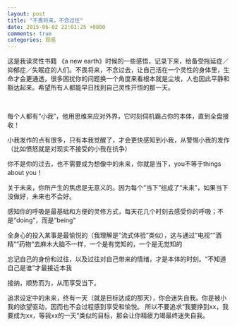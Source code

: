 ```yaml
---
layout: post
title: "不畏将来，不念过往"
date: 2015-06-02 22:01:25 +0800
comments: true
categories: 观感
---
```

<p>这是我读灵性书籍 《a new earth》时候的一些感悟，记录下来，给备受拖延症／抑郁症／失眠症的人们。不畏将来，不念过去，让自己活在一个灵性的身体里，生命才会更通透，很多困扰你的问题换一个角度来看根本就是尘埃，人也因此平静和豁达起来。希望所有人都能早日找到自己灵性开悟的那一天。</p><p>&nbsp;</p><p>每个人都有“小我”，他用思维来应对外界，它时刻伺机霸占你的本体，直到全盘接收！</p><p>小我发作的点有很多，只有本我觉醒了，才会更快感知到小我，从警惕小我的发作（比如愤怒就是对现实不接受的小我在抗争）</p><p>你不是你的过去，也不需要成为想像中的未来，你就是当下，you不等于things about you！</p><p>关于未来，你所产生的焦虑是无意义的。因为每个“当下”组成了“未来”，如果当下没做好，未来也不会好。</p><p>感知你的呼吸是最基础和方便的灵修方式，每天花几个时刻去感受你的呼吸；不是“doing”，而是“being”</p><p>全身心的投入某事是最愉悦的（我理解是”流式体验”类似），这与通过”电视“”酒精“”药物“去麻木大脑不一样，一个是有觉知的，一个是无觉知的</p><p>忘记自己的身份和过往，以及过往对自己带来的情绪，才是本体的时刻。“不知道自己是谁”才最接近本我</p><p>接纳，顺势而为，从而享受当下。<br></p><p>追求设定中的未来，终有一天（就是目标达成的那天），你会迷失自我。你是被小我的欲望驱动，因而也不会过程感到享受和愉悦。 所以不要追求“我要挣到xx，我要成为xx，等我xx的一天“类似的目标，那会让你精疲力竭最终迷失自我。</p>
